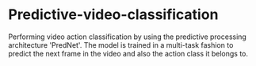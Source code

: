 # Predictive-video-classification
Performing video action classification by using the predictive processing architecture 'PredNet'. The model is trained in a multi-task fashion to predict the next frame in the video and also the action class it belongs to.

